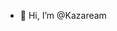 - 👋 Hi, I’m @Kazaream

<!---
Kazaream/Kazaream is a ✨ special ✨ repository because its `README.md` (this file) appears on your GitHub profile.
You can click the Preview link to take a look at your changes.
--->
